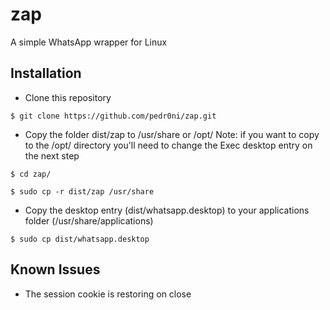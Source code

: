 # zap

A simple WhatsApp wrapper for Linux

## Installation

* Clone this repository
```
$ git clone https://github.com/pedr0ni/zap.git
```

* Copy the folder dist/zap to /usr/share or /opt/
Note: if you want to copy to the /opt/ directory you'll need to change the Exec desktop entry on the next step

```
$ cd zap/
```
```
$ sudo cp -r dist/zap /usr/share
```

* Copy the desktop entry (dist/whatsapp.desktop) to your applications folder (/usr/share/applications)
```
$ sudo cp dist/whatsapp.desktop 
```

## Known Issues

* The session cookie is restoring on close
